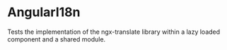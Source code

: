 # AngularI18n

Tests the implementation of the ngx-translate library within a lazy loaded component and a shared module.
